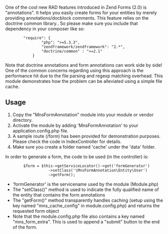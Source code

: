 One of the cool new RAD features introduced in Zend Forms (2.0) is "annotations". 
It helps you easily create forms for your entities by merely providing annotations/docblock comments.
This feature relies on the doctrine common library.. So please make sure you include that dependency in your composer like so:

			"require": { 
					"php": ">=5.3.3", 		
					"zendframework/zendframework": "2.*", 		
					"doctrine/common" : ">=2.1" 		
				} 
	
Note that doctrine annotations and form annotations can work side by side!
One of the common concerns regarding using this approach is the performance hit due to the file parsing and regexp matching overhead. This module 
demonstrates how the problem can be alleviated using a simple file cache.

Usage
-----
1. Copy the "MnsFormAnnotation" module into your module or vendor directory. 
2. Activate the module by adding 'MnsFormAnnotation' to your application.config.php file.
3. A sample route (/form) has been provided for demonstration purposes. Please check the code in IndexController for details.
4. Make sure you create a folder named 'cache' under the 'data' folder.

In order to generate a form, the code to be used (in the controller) is:

			$form = $this->getServiceLocator()->get('formGenerator')
					   ->setClass('\MnsFormAnnotation\Entity\User')		  
					   ->getForm();		 

+ 'formGenerator' is the servicename used by the module (Module.php)
+ The "setClass()" method is used to indicate the fully qualified name of the entity that contains the form annotations
+ The "getForm()" method transparently handles caching (setup using the key named "mns_cache_config" in module.config.php) and returns the requested form object
+ Note that the module.config.php file also contains a key named "mns_form_extra". This is used to append a "submit" button to the end of the form.
